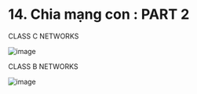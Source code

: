 # 14. Chia mạng con : PART 2

CLASS C NETWORKS

![image](https://github.com/psaumur/CCNA/assets/106411237/08be5a37-fa2c-4483-94c9-6c3d05229894)


CLASS B NETWORKS

![image](https://github.com/psaumur/CCNA/assets/106411237/44e8cdcb-16c2-41c4-8f22-a0a31071550a)
